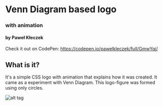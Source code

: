 # Venn Diagram based logo

### with animation
#### by Paweł Kłeczek

Check it out on CodePen:
https://codepen.io/pawelkleczek/full/GmwYqj/

## What is it?

It's a simple CSS logo with animation that explains how it was created. It came as a experiment with Venn Diagram. This logo-figure was formed using only circles.

![alt tag](images/venn.png)
